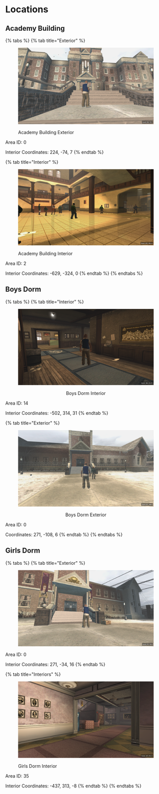 # Locations

## Academy Building



{% tabs %}
{% tab title="Exterior" %}
<figure><img src=".gitbook/assets/Bully 9_25_2023 10_34_26 PM.png" alt=""><figcaption><p>Academy Building Exterior</p></figcaption></figure>

Area ID: 0

Interior Coordinates:  224, -74, 7
{% endtab %}

{% tab title="Interior" %}
<figure><img src=".gitbook/assets/Bully 9_25_2023 10_28_14 PM.png" alt=""><figcaption><p>Academy Building Interior</p></figcaption></figure>

Area ID: 2

Interior Coordinates:  -629, -324, 0
{% endtab %}
{% endtabs %}

## **Boys Dorm**

{% tabs %}
{% tab title="Interior" %}
<div align="center">

<figure><img src=".gitbook/assets/Bully 9_25_2023 9_55_44 PM.png" alt="" width="563"><figcaption><p>Boys Dorm Interior</p></figcaption></figure>

</div>

Area ID: 14

Interior Coordinates:  -502, 314, 31
{% endtab %}

{% tab title="Exterior" %}
<div align="center">

<figure><img src=".gitbook/assets/Bully 9_25_2023 9_59_06 PM.png" alt="" width="563"><figcaption><p>Boys Dorm Exterior</p></figcaption></figure>

</div>

Area ID: 0

Coordinates: 271, -108, 6
{% endtab %}
{% endtabs %}

## Girls Dorm

{% tabs %}
{% tab title="Exterior" %}
<figure><img src=".gitbook/assets/image.png" alt=""><figcaption></figcaption></figure>

Area ID: 0

Interior Coordinates:  271, -34, 16
{% endtab %}

{% tab title="Interiors" %}
<figure><img src=".gitbook/assets/Bully 9_25_2023 10_24_44 PM.png" alt=""><figcaption><p>Girls Dorm Interior</p></figcaption></figure>

Area ID: 35

Interior Coordinates:  -437, 313, -8
{% endtab %}
{% endtabs %}
